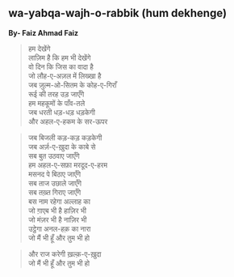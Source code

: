 ## wa-yabqa-wajh-o-rabbik (hum dekhenge)
**By- Faiz Ahmad Faiz**  
  
> हम          देखेंगे  
लाज़िम है कि हम भी देखेंगे  
वो दिन कि जिस का वादा है  
जो लौह-ए-अज़ल में लिख्खा है  
जब ज़ुल्म-ओ-सितम के कोह-ए-गिराँ  
रूई की तरह उड़ जाएँगे  
हम महकूमों के पाँव-तले  
जब धरती धड़-धड़ धड़केगी  
और अहल-ए-हकम के सर-ऊपर  
  
> जब बिजली कड़-कड़ कड़केगी  
जब अर्ज़-ए-ख़ुदा के काबे से  
सब बुत उठवाए जाएँगे  
हम अहल-ए-सफ़ा मरदूद-ए-हरम  
मसनद पे बिठाए जाएँगे  
सब ताज उछाले जाएँगे  
सब तख़्त गिराए जाएँगे  
बस नाम रहेगा अल्लाह का  
जो ग़ाएब भी है हाज़िर भी  
जो मंज़र भी है नाज़िर भी  
उट्ठेगा अनल-हक़ का नारा  
जो मैं भी हूँ और तुम भी हो  
  
> और राज करेगी ख़ल्क़-ए-ख़ुदा  
जो मैं भी हूँ और तुम भी हो  